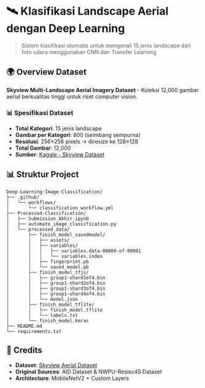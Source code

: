 # 🛰️ Klasifikasi Landscape Aerial dengan Deep Learning

> Sistem klasifikasi otomatis untuk mengenali 15 jenis landscape dari foto udara menggunakan CNN dan Transfer Learning

## 🌍 Overview Dataset

**Skyview Multi-Landscape Aerial Imagery Dataset** - Koleksi 12,000 gambar aerial berkualitas tinggi untuk riset computer vision.

### 📊 Spesifikasi Dataset

- **Total Kategori**: 15 jenis landscape
- **Gambar per Kategori**: 800 (seimbang sempurna)
- **Resolusi**: 256×256 pixels → diresize ke 128×128
- **Total Gambar**: 12,000
- **Sumber**: [Kaggle - Skyview Dataset](https://www.kaggle.com/datasets/ankit1743/skyview-an-aerial-landscape-dataset)

## 📊 Struktur Project

```
Deep-Learning-Image-Classification/
├── .github/
│   └── workflows/
│       └── classification_workflow.yml
├── Processed-Classification/
│   ├── Submission_Akhir.ipynb
│   ├── automate_image_classification.py
│   └── processed_data/
│       ├── finish_model_savedmodel/
│   	│	├── assets/
│   	│	├── variables/
│   	│	│	├── variables.data-00000-of-00001
│   	│	│	└── variables.index
│   	│	├── fingerprint.pb
│   	│	└── saved_model.pb
│       ├── finish_model_tfjs/
│   	│	├── group1-shard1of4.bin
│   	│	├── group1-shard2of4.bin
│   	│	├── group1-shard3of4.bin
│   	│	├── group1-shard4of4.bin
│   	│	└── model.json
│       ├── finish_model_tflite/
│   	│	├── finish_model.tflite
│   	│	└── labels.txt
│       └── finish_model.keras
├── README.md
└── requirements.txt
```

## 📝 Credits

- **Dataset**: [Skyview Aerial Dataset](https://www.kaggle.com/datasets/ankit1743/skyview-an-aerial-landscape-dataset)
- **Original Sources**: AID Dataset & NWPU-Resisc45 Dataset
- **Architecture**: MobileNetV2 + Custom Layers
